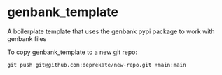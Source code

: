 # genbank_template
A boilerplate template that uses the genbank pypi package to work with genbank files


To copy genbank_template to a new git repo:
```
git push git@github.com:deprekate/new-repo.git +main:main
```
